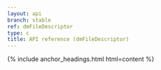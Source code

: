 ```yaml
---
layout: api
branch: stable
ref: dmFileDescriptor
type: c
title: API reference (dmFileDescriptor)
---
```

{% include anchor_headings.html html=content %}
